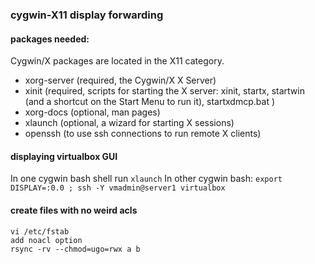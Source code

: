 ### cygwin-X11 display forwarding

#### packages needed:

Cygwin/X packages are located in the X11 category.
* xorg-server (required, the Cygwin/X X Server)
* xinit (required, scripts for starting the X server: xinit, startx, startwin (and a shortcut on the Start Menu to run it), startxdmcp.bat )
* xorg-docs (optional, man pages)
* xlaunch (optional, a wizard for starting X sessions)
* openssh (to use ssh connections to run remote X clients)

#### displaying virtualbox GUI

In one cygwin bash shell run 
```xlaunch```
In other cygwin bash:
```export DISPLAY=:0.0 ; ssh -Y vmadmin@server1 virtualbox```

#### create files with no weird acls
```
vi /etc/fstab
add noacl option
rsync -rv --chmod=ugo=rwx a b
```
